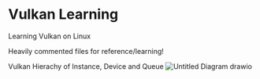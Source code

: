 # Vulkan Learning

Learning Vulkan on Linux

Heavily commented files for reference/learning!

Vulkan Hierachy of Instance, Device and Queue
![Untitled Diagram drawio](https://user-images.githubusercontent.com/13802726/153729677-f799662c-fbb1-4555-9c26-8a4a49bc0e94.png)
